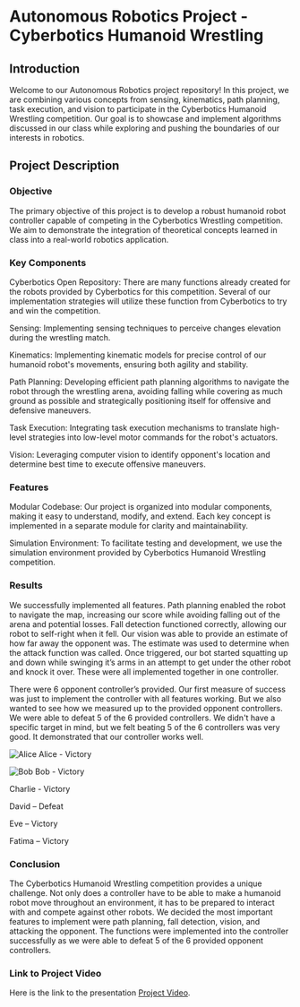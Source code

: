 # Autonomous Robotics Project - Cyberbotics Humanoid Wrestling
## Introduction
Welcome to our Autonomous Robotics project repository! In this project, we are combining various concepts from sensing, kinematics, path planning, task execution, and vision to participate in the Cyberbotics Humanoid Wrestling competition. Our goal is to showcase and implement algorithms discussed in our class while exploring and pushing the boundaries of our interests in robotics.

## Project Description
### Objective
The primary objective of this project is to develop a robust humanoid robot controller capable of competing in the Cyberbotics Wrestling competition. We aim to demonstrate the integration of theoretical concepts learned in class into a real-world robotics application.

### Key Components
Cyberbotics Open Repository: There are many functions already created for the robots provided by Cyberbotics for this competition. Several of our implementation strategies will utilize these function from Cyberbotics to try and win the competition.

Sensing: Implementing sensing techniques to perceive changes elevation during the wrestling match.

Kinematics: Implementing kinematic models for precise control of our humanoid robot's movements, ensuring both agility and stability.

Path Planning: Developing efficient path planning algorithms to navigate the robot through the wrestling arena, avoiding falling while covering as much ground as possible and strategically positioning itself for offensive and defensive maneuvers.

Task Execution: Integrating task execution mechanisms to translate high-level strategies into low-level motor commands for the robot's actuators.

Vision: Leveraging computer vision to identify opponent's location and determine best time to execute offensive maneuvers.

### Features
Modular Codebase: Our project is organized into modular components, making it easy to understand, modify, and extend. Each key concept is implemented in a separate module for clarity and maintainability.

Simulation Environment: To facilitate testing and development, we use the simulation environment provided by Cyberbotics Humanoid Wrestling competition.

### Results
We successfully implemented all features. Path planning enabled the robot to navigate the map, increasing our score while avoiding falling out of the arena and potential losses. Fall detection functioned correctly, allowing our robot to self-right when it fell. Our vision was able to provide an estimate of how far away the opponent was. The estimate was used to determine when the attack function was called. Once triggered, our bot started squatting up and down while swinging it’s arms in an attempt to get under the other robot and knock it over. These were all implemented together in one controller. 

There were 6 opponent controller’s provided. Our first measure of success was just to implement the controller with all features working. But we also wanted to see how we measured up to the provided opponent controllers. We were able to defeat 5 of the 6 provided controllers. We didn't have a specific target in mind, but we felt beating 5 of the 6 controllers was very good. It demonstrated that our controller works well. 

 ![Alice](https://github.com/kwalworth/CS460_WrestlingProject/assets/116377367/c82c6c26-b416-41cb-91ef-14e99eda2633)
Alice - Victory 

 ![Bob](https://github.com/kwalworth/CS460_WrestlingProject/assets/116377367/2909596a-f9a5-46bf-a9cd-b0616686ec4f)
Bob - Victory 

 

Charlie - Victory 


David – Defeat 

 

Eve – Victory 

 

Fatima – Victory 

 

### Conclusion
The Cyberbotics Humanoid Wrestling competition provides a unique challenge. Not only does a controller have to be able to make a humanoid robot move throughout an environment, it has to be prepared to interact with and compete against other robots. We decided the most important features to implement were path planning, fall detection, vision, and attacking the opponent. The functions were implemented into the controller successfully as we were able to defeat 5 of the 6 provided opponent controllers. 


### Link to Project Video
Here is the link to the presentation [Project Video][link_toYOUTUBE].

[link_toYOUTUBE]: https://youtu.be/Ki5sl57S7JU

